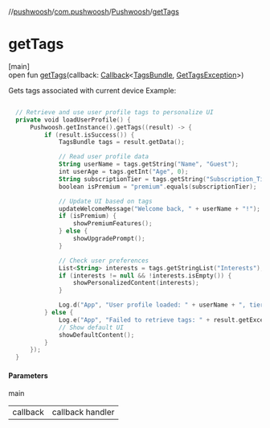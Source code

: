 //[pushwoosh](../../../index.md)/[com.pushwoosh](../index.md)/[Pushwoosh](index.md)/[getTags](get-tags.md)

# getTags

[main]\
open fun [getTags](get-tags.md)(callback: [Callback](../../com.pushwoosh.function/-callback/index.md)&lt;[TagsBundle](../../com.pushwoosh.tags/-tags-bundle/index.md), [GetTagsException](../../com.pushwoosh.exception/-get-tags-exception/index.md)&gt;)

Gets tags associated with current device  Example: 

```kotlin

  // Retrieve and use user profile tags to personalize UI
  private void loadUserProfile() {
      Pushwoosh.getInstance().getTags((result) -> {
          if (result.isSuccess()) {
              TagsBundle tags = result.getData();

              // Read user profile data
              String userName = tags.getString("Name", "Guest");
              int userAge = tags.getInt("Age", 0);
              String subscriptionTier = tags.getString("Subscription_Tier", "free");
              boolean isPremium = "premium".equals(subscriptionTier);

              // Update UI based on tags
              updateWelcomeMessage("Welcome back, " + userName + "!");
              if (isPremium) {
                  showPremiumFeatures();
              } else {
                  showUpgradePrompt();
              }

              // Check user preferences
              List<String> interests = tags.getStringList("Interests");
              if (interests != null && !interests.isEmpty()) {
                  showPersonalizedContent(interests);
              }

              Log.d("App", "User profile loaded: " + userName + ", tier: " + subscriptionTier);
          } else {
              Log.e("App", "Failed to retrieve tags: " + result.getException().getMessage());
              // Show default UI
              showDefaultContent();
          }
      });
  }

```

#### Parameters

main

| | |
|---|---|
| callback | callback handler |
